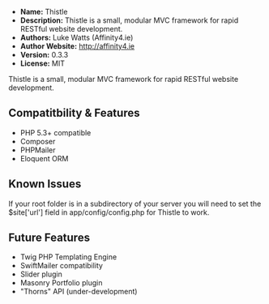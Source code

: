 - **Name:** Thistle
- **Description:** Thistle is a small, modular MVC framework for rapid RESTful website development.
- **Authors:** Luke Watts (Affinity4.ie)
- **Author Website:** http://affinity4.ie
- **Version:** 0.3.3
- **License:** MIT

Thistle is a small, modular MVC framework for rapid RESTful website development.

Compatitbility & Features
-------------------------
- PHP 5.3+ compatible
- Composer
- PHPMailer
- Eloquent ORM

Known Issues
------------
If your root folder is in a subdirectory of your server you will need to set the $site['url'] field in app/config/config.php for Thistle to work.

Future Features
---------------
- Twig PHP Templating Engine
- SwiftMailer compatibility
- Slider plugin
- Masonry Portfolio plugin
- "Thorns" API (under-development)